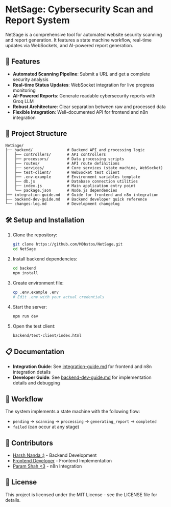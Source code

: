 # NetSage: Cybersecurity Scan and Report System

NetSage is a comprehensive tool for automated website security scanning and report generation. It features a state machine workflow, real-time updates via WebSockets, and AI-powered report generation.

## 🚀 Features

- **Automated Scanning Pipeline**: Submit a URL and get a complete security analysis
- **Real-time Status Updates**: WebSocket integration for live progress monitoring
- **AI-Powered Reports**: Generate readable cybersecurity reports with Groq LLM
- **Robust Architecture**: Clear separation between raw and processed data
- **Flexible Integration**: Well-documented API for frontend and n8n integration

## 📁 Project Structure

```
NetSage/
├── backend/               # Backend API and processing logic
│   ├── controllers/       # API controllers
│   ├── processors/        # Data processing scripts
│   ├── routes/            # API route definitions
│   ├── services/          # Core services (state machine, WebSocket)
│   ├── test-client/       # WebSocket test client
│   ├── .env.example       # Environment variables template
│   ├── db.js              # Database connection utilities
│   ├── index.js           # Main application entry point
│   └── package.json       # Node.js dependencies
├── integration-guide.md   # Guide for frontend and n8n integration
├── backend-dev-guide.md   # Backend developer quick reference
└── changes-log.md         # Development changelog
```

## 🛠️ Setup and Installation

1. Clone the repository:
   ```bash
   git clone https://github.com/M0bstos/NetSage.git
   cd NetSage
   ```

2. Install backend dependencies:
   ```bash
   cd backend
   npm install
   ```

3. Create environment file:
   ```bash
   cp .env.example .env
   # Edit .env with your actual credentials
   ```

4. Start the server:
   ```bash
   npm run dev
   ```

5. Open the test client:
   ```
   backend/test-client/index.html
   ```

## 📋 Documentation

- **Integration Guide**: See [integration-guide.md](./integration-guide.md) for frontend and n8n integration details
- **Developer Guide**: See [backend-dev-guide.md](./backend-dev-guide.md) for implementation details and debugging

## 🔄 Workflow

The system implements a state machine with the following flow:
- `pending` → `scanning` → `processing` → `generating_report` → `completed`
- `failed` (can occur at any stage)

## 👥 Contributors

- [Harsh Nanda :)](https://github.com/M0bstos) - Backend Development
- [Frontend Developer](https://github.com/frontenddeveloper) - Frontend Implementation
- [Param Shah <3](https://github.com/roaringspy) - n8n Integration

## 📄 License

This project is licensed under the MIT License - see the LICENSE file for details.
